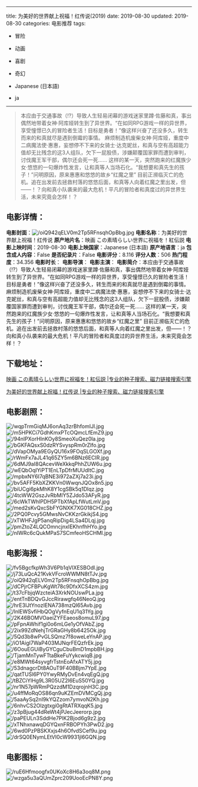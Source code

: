 
---
title: 为美好的世界献上祝福！红传说(2019)
date: 2019-08-30
updated: 2019-08-30
categories: 电影推荐
tags:
- 冒险
- 动画
- 喜剧
- 奇幻

- Japanese (日本語)
- ja
---


> 本应由于交通事故（!?）导致人生轻易闭幕的游戏迷家里蹲·佐藤和真，事出偶然地带着女神·阿库娅转生到了异世界。“在如同RPG游戏一样的异世界，享受憧憬已久的冒险者生活！目标是勇者！”像这样兴奋了还没多久，转生而来的和真就尽是遇到倒霉的事情。 麻烦制造机废柴女神·阿库娅，重度中二病魔法使·惠惠，妄想停不下来的女骑士·达克妮丝，和真与空有高超能力值却无比残念的这3人组队，欠下一屁股债，涉嫌颠覆国家罪而遭到审判，讨伐魔王军干部，偶尔还会死一死……  这样的某一天，突然跑来的红魔族少女·悠悠的一句爆炸性发言，让和真等人当场石化。“我想要和真先生的孩子！”问明原因，原来惠惠和悠悠的故乡“红魔之里” 目前正濒临灭亡的危机。追在出发前去拯救村落的悠悠后面，和真等人向着红魔之里出发，但——！？向和真小队袭来的最大危机！平凡的冒险者和真度过的异世界生活，未来究竟会怎样！？

## **电影详情**：

**电影封面**：<img src="https://image.tmdb.org/t/p/w200/oiQ942qELV0m2Tp5RFnsqhOpBbg.jpg" alt="/oiQ942qELV0m2Tp5RFnsqhOpBbg.jpg" title="/oiQ942qELV0m2Tp5RFnsqhOpBbg.jpg">
**电影名称**：为美好的世界献上祝福！红传说
**原产地片名**：映画 この素晴らしい世界に祝福を！紅伝説
**电影上映时间**：2019-08-30
**电影上映国家**：Japanese (日本語)
**原产地语言**：ja
**包含成人内容**：False
**是否纪录片**：False
**电影评分**：8.116
**评分人数**：506
**热门程度**：34.356
**电影时长**：
**电影导演**：
**电影主演**：
**电影简介**：本应由于交通事故（!?）导致人生轻易闭幕的游戏迷家里蹲·佐藤和真，事出偶然地带着女神·阿库娅转生到了异世界。“在如同RPG游戏一样的异世界，享受憧憬已久的冒险者生活！目标是勇者！”像这样兴奋了还没多久，转生而来的和真就尽是遇到倒霉的事情。 麻烦制造机废柴女神·阿库娅，重度中二病魔法使·惠惠，妄想停不下来的女骑士·达克妮丝，和真与空有高超能力值却无比残念的这3人组队，欠下一屁股债，涉嫌颠覆国家罪而遭到审判，讨伐魔王军干部，偶尔还会死一死……  这样的某一天，突然跑来的红魔族少女·悠悠的一句爆炸性发言，让和真等人当场石化。“我想要和真先生的孩子！”问明原因，原来惠惠和悠悠的故乡“红魔之里” 目前正濒临灭亡的危机。追在出发前去拯救村落的悠悠后面，和真等人向着红魔之里出发，但——！？向和真小队袭来的最大危机！平凡的冒险者和真度过的异世界生活，未来究竟会怎样！？

## **下载地址**：
[映画 この素晴らしい世界に祝福を！紅伝説 |专业的种子搜索、磁力链接搜索引擎](https://movie.amd794.com:2083/?search=%E6%98%A0%E7%94%BB%20%E3%81%93%E3%81%AE%E7%B4%A0%E6%99%B4%E3%82%89%E3%81%97%E3%81%84%E4%B8%96%E7%95%8C%E3%81%AB%E7%A5%9D%E7%A6%8F%E3%82%92%EF%BC%81%E7%B4%85%E4%BC%9D%E8%AA%AC&ordering=&mode=match_phrase&page_size=10&page=1)

[为美好的世界献上祝福！红传说 |专业的种子搜索、磁力链接搜索引擎](https://movie.amd794.com:2083/?search=%E4%B8%BA%E7%BE%8E%E5%A5%BD%E7%9A%84%E4%B8%96%E7%95%8C%E7%8C%AE%E4%B8%8A%E7%A5%9D%E7%A6%8F%EF%BC%81%E7%BA%A2%E4%BC%A0%E8%AF%B4&ordering=&mode=match_phrase&page_size=10&page=1)
 

## **电影剧照**：
<img src="https://image.tmdb.org/t/p/original/wqpTrmGiqMJ6onAq3zrBhfomIJl.jpg" alt="/wqpTrmGiqMJ6onAq3zrBhfomIJl.jpg" title="/wqpTrmGiqMJ6onAq3zrBhfomIJl.jpg"><img src="https://image.tmdb.org/t/p/original/m5HPKCi7GdhKmxPTcOQmcLfEmZ9.jpg" alt="/m5HPKCi7GdhKmxPTcOQmcLfEmZ9.jpg" title="/m5HPKCi7GdhKmxPTcOQmcLfEmZ9.jpg"><img src="https://image.tmdb.org/t/p/original/94nlPXorHInKOy8SmeoXuQez0la.jpg" alt="/94nlPXorHInKOy8SmeoXuQez0la.jpg" title="/94nlPXorHInKOy8SmeoXuQez0la.jpg"><img src="https://image.tmdb.org/t/p/original/bGKFAQsxS0dzRYSvyspRm0rZlfo.jpg" alt="/bGKFAQsxS0dzRYSvyspRm0rZlfo.jpg" title="/bGKFAQsxS0dzRYSvyspRm0rZlfo.jpg"><img src="https://image.tmdb.org/t/p/original/dVapOMya9EGyQU16x9FOqSLGOXf.jpg" alt="/dVapOMya9EGyQU16x9FOqSLGOXf.jpg" title="/dVapOMya9EGyQU16x9FOqSLGOXf.jpg"><img src="https://image.tmdb.org/t/p/original/rWmFx7aJL41q65ZY5m6BNz6ECIR.jpg" alt="/rWmFx7aJL41q65ZY5m6BNz6ECIR.jpg" title="/rWmFx7aJL41q65ZY5m6BNz6ECIR.jpg"><img src="https://image.tmdb.org/t/p/original/6dMJ9aI8QAcevWeXkkqPhhZUW6u.jpg" alt="/6dMJ9aI8QAcevWeXkkqPhhZUW6u.jpg" title="/6dMJ9aI8QAcevWeXkkqPhhZUW6u.jpg"><img src="https://image.tmdb.org/t/p/original/wEQbOqIYiPT1EnLTpDfrMUUdItC.jpg" alt="/wEQbOqIYiPT1EnLTpDfrMUUdItC.jpg" title="/wEQbOqIYiPT1EnLTpDfrMUUdItC.jpg"><img src="https://image.tmdb.org/t/p/original/mpbxNY6I7qBNE3i972aZXj7a23i.jpg" alt="/mpbxNY6I7qBNE3i972aZXj7a23i.jpg" title="/mpbxNY6I7qBNE3i972aZXj7a23i.jpg"><img src="https://image.tmdb.org/t/p/original/bv5AFF5KbXZKKVn0WwqnJQOx8n5.jpg" alt="/bv5AFF5KbXZKKVn0WwqnJQOx8n5.jpg" title="/bv5AFF5KbXZKKVn0WwqnJQOx8n5.jpg"><img src="https://image.tmdb.org/t/p/original/biUCgi6pkMhK8Y1cgSBk5q1Dlqz.jpg" alt="/biUCgi6pkMhK8Y1cgSBk5q1Dlqz.jpg" title="/biUCgi6pkMhK8Y1cgSBk5q1Dlqz.jpg"><img src="https://image.tmdb.org/t/p/original/4tcWW2GszJvRbMlY5ZJdo53AFyR.jpg" alt="/4tcWW2GszJvRbMlY5ZJdo53AFyR.jpg" title="/4tcWW2GszJvRbMlY5ZJdo53AFyR.jpg"><img src="https://image.tmdb.org/t/p/original/6cWkTWhlPDH5PTbXfApLfWutLmV.jpg" alt="/6cWkTWhlPDH5PTbXfApLfWutLmV.jpg" title="/6cWkTWhlPDH5PTbXfApLfWutLmV.jpg"><img src="https://image.tmdb.org/t/p/original/med2sKvQxcSbFYGNXK7XG018CHZ.jpg" alt="/med2sKvQxcSbFYGNXK7XG018CHZ.jpg" title="/med2sKvQxcSbFYGNXK7XG018CHZ.jpg"><img src="https://image.tmdb.org/t/p/original/2PQ0Pcvy5GMwsNvCKKzrGkikjS4.jpg" alt="/2PQ0Pcvy5GMwsNvCKKzrGkikjS4.jpg" title="/2PQ0Pcvy5GMwsNvCKKzrGkikjS4.jpg"><img src="https://image.tmdb.org/t/p/original/xTWHFJgP5anqRipDig4LSa4DLqj.jpg" alt="/xTWHFJgP5anqRipDig4LSa4DLqj.jpg" title="/xTWHFJgP5anqRipDig4LSa4DLqj.jpg"><img src="https://image.tmdb.org/t/p/original/pmZtoZ4LQCOmncjnxIEKhnfhHYo.jpg" alt="/pmZtoZ4LQCOmncjnxIEKhnfhHYo.jpg" title="/pmZtoZ4LQCOmncjnxIEKhnfhHYo.jpg"><img src="https://image.tmdb.org/t/p/original/nIWRc6cQukMPaS7SCmfeoHSCHMl.jpg" alt="/nIWRc6cQukMPaS7SCmfeoHSCHMl.jpg" title="/nIWRc6cQukMPaS7SCmfeoHSCHMl.jpg">

## **电影海报**：
<img src="https://image.tmdb.org/t/p/original/fv5BgcfkpWh3V6Pb1qVlXESBOdl.jpg" alt="/fv5BgcfkpWh3V6Pb1qVlXESBOdl.jpg" title="/fv5BgcfkpWh3V6Pb1qVlXESBOdl.jpg"><img src="https://image.tmdb.org/t/p/original/j73LuQcA21KvkVFcroWWMN8tTJv.jpg" alt="/j73LuQcA21KvkVFcroWWMN8tTJv.jpg" title="/j73LuQcA21KvkVFcroWWMN8tTJv.jpg"><img src="https://image.tmdb.org/t/p/original/oiQ942qELV0m2Tp5RFnsqhOpBbg.jpg" alt="/oiQ942qELV0m2Tp5RFnsqhOpBbg.jpg" title="/oiQ942qELV0m2Tp5RFnsqhOpBbg.jpg"><img src="https://image.tmdb.org/t/p/original/dCPjrCFBPuKgWt78c9DfxXCS4zm.jpg" alt="/dCPjrCFBPuKgWt78c9DfxXCS4zm.jpg" title="/dCPjrCFBPuKgWt78c9DfxXCS4zm.jpg"><img src="https://image.tmdb.org/t/p/original/t37cFbjqWzcteiA3XrkNOUswPLa.jpg" alt="/t37cFbjqWzcteiA3XrkNOUswPLa.jpg" title="/t37cFbjqWzcteiA3XrkNOUswPLa.jpg"><img src="https://image.tmdb.org/t/p/original/entTnBDQvGJccRirawgfq46NeoQ.jpg" alt="/entTnBDQvGJccRirawgfq46NeoQ.jpg" title="/entTnBDQvGJccRirawgfq46NeoQ.jpg"><img src="https://image.tmdb.org/t/p/original/hrE3lJtYnozIENA738mzQI65Avb.jpg" alt="/hrE3lJtYnozIENA738mzQI65Avb.jpg" title="/hrE3lJtYnozIENA738mzQI65Avb.jpg"><img src="https://image.tmdb.org/t/p/original/lnlEWSvfiHbQOgVyfnEqU1q31Yg.jpg" alt="/lnlEWSvfiHbQOgVyfnEqU1q31Yg.jpg" title="/lnlEWSvfiHbQOgVyfnEqU1q31Yg.jpg"><img src="https://image.tmdb.org/t/p/original/2K46BOMVOaeiZYFEaeos8omuL97.jpg" alt="/2K46BOMVOaeiZYFEaeos8omuL97.jpg" title="/2K46BOMVOaeiZYFEaeos8omuL97.jpg"><img src="https://image.tmdb.org/t/p/original/pFpnAWhif1gi0o6mLGe1yOfVAbZ.jpg" alt="/pFpnAWhif1gi0o6mLGe1yOfVAbZ.jpg" title="/pFpnAWhif1gi0o6mLGe1yOfVAbZ.jpg"><img src="https://image.tmdb.org/t/p/original/2ix99ZdNehjTrGRaGHy8b6425Ok.jpg" alt="/2ix99ZdNehjTrGRaGHy8b6425Ok.jpg" title="/2ix99ZdNehjTrGRaGHy8b6425Ok.jpg"><img src="https://image.tmdb.org/t/p/original/5Qd3b8wPvGLSQmz7f8oweLeYnAP.jpg" alt="/5Qd3b8wPvGLSQmz7f8oweLeYnAP.jpg" title="/5Qd3b8wPvGLSQmz7f8oweLeYnAP.jpg"><img src="https://image.tmdb.org/t/p/original/iO1AigI7WaP403MJNqrFEQzfrEk.jpg" alt="/iO1AigI7WaP403MJNqrFEQzfrEk.jpg" title="/iO1AigI7WaP403MJNqrFEQzfrEk.jpg"><img src="https://image.tmdb.org/t/p/original/6OouEGUiByGYCguCbuBmD1mpbBH.jpg" alt="/6OouEGUiByGYCguCbuBmD1mpbBH.jpg" title="/6OouEGUiByGYCguCbuBmD1mpbBH.jpg"><img src="https://image.tmdb.org/t/p/original/TjamMnTywFTtaBkeFuYykcwiqB.jpg" alt="/TjamMnTywFTtaBkeFuYykcwiqB.jpg" title="/TjamMnTywFTtaBkeFuYykcwiqB.jpg"><img src="https://image.tmdb.org/t/p/original/e8MWt64syvgfrTstnEoAfxATY5j.jpg" alt="/e8MWt64syvgfrTstnEoAfxATY5j.jpg" title="/e8MWt64syvgfrTstnEoAfxATY5j.jpg"><img src="https://image.tmdb.org/t/p/original/53dnagcrDt8AOuT9F40BBjm7YpE.jpg" alt="/53dnagcrDt8AOuT9F40BBjm7YpE.jpg" title="/53dnagcrDt8AOuT9F40BBjm7YpE.jpg"><img src="https://image.tmdb.org/t/p/original/qatTUSl6PY0YwyRMyDvEn4vqEgQ.jpg" alt="/qatTUSl6PY0YwyRMyDvEn4vqEgQ.jpg" title="/qatTUSl6PY0YwyRMyDvEn4vqEgQ.jpg"><img src="https://image.tmdb.org/t/p/original/tBZCiYlHg9L3R05UZ2l6EuS50YQ.jpg" alt="/tBZCiYlHg9L3R05UZ2l6EuS50YQ.jpg" title="/tBZCiYlHg9L3R05UZ2l6EuS50YQ.jpg"><img src="https://image.tmdb.org/t/p/original/nr1N57pWRmPQzzdM1DzqrojnH3C.jpg" alt="/nr1N57pWRmPQzzdM1DzqrojnH3C.jpg" title="/nr1N57pWRmPQzzdM1DzqrojnH3C.jpg"><img src="https://image.tmdb.org/t/p/original/u4ffMoRqOS86qn9uKZEmDVMCgQj.jpg" alt="/u4ffMoRqOS86qn9uKZEmDVMCgQj.jpg" title="/u4ffMoRqOS86qn9uKZEmDVMCgQj.jpg"><img src="https://image.tmdb.org/t/p/original/5aaAySq2nI9kYQZzom7ymvoN2Kh.jpg" alt="/5aaAySq2nI9kYQZzom7ymvoN2Kh.jpg" title="/5aaAySq2nI9kYQZzom7ymvoN2Kh.jpg"><img src="https://image.tmdb.org/t/p/original/6nhvCS2Olzgtxgi0gRtATRXqqK5.jpg" alt="/6nhvCS2Olzgtxgi0gRtATRXqqK5.jpg" title="/6nhvCS2Olzgtxgi0gRtATRXqqK5.jpg"><img src="https://image.tmdb.org/t/p/original/z3pBjug44dReWt4jPJecJeerorp.jpg" alt="/z3pBjug44dReWt4jPJecJeerorp.jpg" title="/z3pBjug44dReWt4jPJecJeerorp.jpg"><img src="https://image.tmdb.org/t/p/original/paPEULn3SddHe7PlK2Bjod6g9z2.jpg" alt="/paPEULn3SddHe7PlK2Bjod6g9z2.jpg" title="/paPEULn3SddHe7PlK2Bjod6g9z2.jpg"><img src="https://image.tmdb.org/t/p/original/xTNhxnawqDGYQxnFRBOPYh3PwD2.jpg" alt="/xTNhxnawqDGYQxnFRBOPYh3PwD2.jpg" title="/xTNhxnawqDGYQxnFRBOPYh3PwD2.jpg"><img src="https://image.tmdb.org/t/p/original/6wd0PzPBSKXxjs4h6OfvdSCef9u.jpg" alt="/6wd0PzPBSKXxjs4h6OfvdSCef9u.jpg" title="/6wd0PzPBSKXxjs4h6OfvdSCef9u.jpg"><img src="https://image.tmdb.org/t/p/original/drSQ0ENymLEtVI0cW9931jl6GQN.jpg" alt="/drSQ0ENymLEtVI0cW9931jl6GQN.jpg" title="/drSQ0ENymLEtVI0cW9931jl6GQN.jpg">

## **电影图标**：
<img src="https://image.tmdb.org/t/p/original/ruE6Hfmoogfx0UKoXc8H6a3oq8M.png" alt="/ruE6Hfmoogfx0UKoXc8H6a3oq8M.png" title="/ruE6Hfmoogfx0UKoXc8H6a3oq8M.png"><img src="https://image.tmdb.org/t/p/original/wzga5u3aQUmZprc209UooEcPN8Y.png" alt="/wzga5u3aQUmZprc209UooEcPN8Y.png" title="/wzga5u3aQUmZprc209UooEcPN8Y.png">

